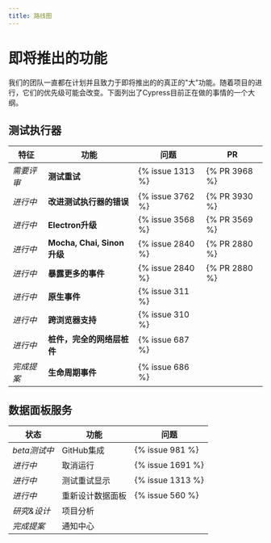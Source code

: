 ```yaml
---
title: 路线图
---
```


# 即将推出的功能

我们的团队一直都在计划并且致力于即将推出的的真正的"大"功能。随着项目的进行，它们的优先级可能会改变。下面列出了Cypress目前正在做的事情的一个大纲。

## 测试执行器

特征                 | 功能                                |  问题             | PR
---------------------| -----------------------------------|-------------------|---
*需要评审*           | **测试重试**                        |  {% issue 1313 %} | {% PR 3968 %}
*进行中*             | **改进测试执行器的错误**             |  {% issue 3762 %} | {% PR 3930 %}
*进行中*             | **Electron升级**                    |  {% issue 3568 %} | {% PR 3569 %}
*进行中*             | **Mocha, Chai, Sinon 升级**         |  {% issue 2840 %} | {% PR 2880 %}
*进行中*             | **暴露更多的事件**                   |  {% issue 2840 %} | {% PR 2880 %}
*进行中*             | **原生事件**                        |  {% issue 311 %}  |
*进行中*             | **跨浏览器支持**                    |  {% issue 310 %}  |
*进行中*           | **桩件，完全的网络层桩件**           |  {% issue 687 %}  |
*完成提案*           | **生命周期事件**                     |  {% issue 686 %}  |

## 数据面板服务

状态                | 功能                  | 问题
--------------------|----------------------|-----------------
*beta测试中*        | GitHub集成            | {% issue 981 %}
*进行中*            | 取消运行              | {% issue 1691 %}
*进行中*            | 测试重试显示           | {% issue 1313 %}
*进行中*            | 重新设计数据面板       | {% issue 560 %}
*研究&设计*         | 项目分析               |
*完成提案*          | 通知中心               |
